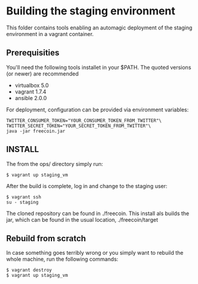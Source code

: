 # Building the staging environment

This folder contains tools enabling an automagic deployment of the staging environment in a vagrant container.


## Prerequisities

You'll need the following tools installet in your $PATH. The quoted versions (or newer) are recommended
* virtualbox 5.0
* vagrant 1.7.4
* ansible 2.0.0


For deployment, configuration can be provided via environment variables:
```
TWITTER_CONSUMER_TOKEN="YOUR_CONSUMER_TOKEN_FROM_TWITTER"\
TWITTER_SECRET_TOKEN="YOUR_SECRET_TOKEN_FROM_TWITTER"\
java -jar freecoin.jar
```

## INSTALL

The from the ops/ directory simply run:

```
$ vagrant up staging_vm
```

After the build is complete, log in and change to the staging user:

```
$ vagrant ssh
su - staging
```

The cloned repository can be found in ./freecoin. This install als builds the jar, which can be found in the usual location, ./freecoin/target

## Rebuild from scratch
In case something goes terribly wrong or you simply want to rebuild the whole machine, run the following commands:

```
$ vagrant destroy
$ vagrant up staging_vm
```

